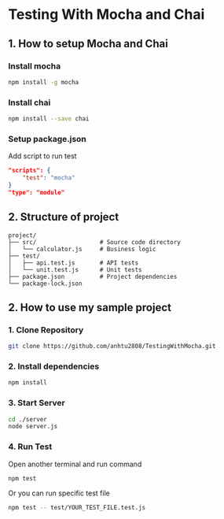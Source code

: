 # Testing With Mocha and Chai

## 1. How to setup Mocha and Chai

### Install mocha
```bash
npm install -g mocha
```

### Install chai
```bash
npm install --save chai
```
### Setup package.json

Add script to run test
```json
"scripts": {
    "test": "mocha"
}
"type": "module"
```
## 2. Structure of project

```
project/
├── src/                  # Source code directory
│   └── calculator.js     # Business logic
├── test/
│   ├── api.test.js       # API tests
│   └── unit.test.js      # Unit tests
├── package.json          # Project dependencies
└── package-lock.json

```

## 2. How to use my sample project
### 1. Clone Repository

```bash
git clone https://github.com/anhtu2808/TestingWithMocha.git
```
### 2. Install dependencies

```bash
npm install
```

### 3. Start Server

```bash
cd ./server
node server.js
```

### 4. Run Test
Open another terminal and run command
```bash
npm test
```
Or you can run specific test file
```bash
npm test -- test/YOUR_TEST_FILE.test.js
```


